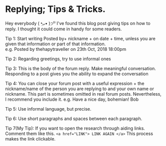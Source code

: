 # Replying; Tips & Tricks.
Hey everybody ( •̤ᴗ• )੭⁾⁾ 
I've found this blog post giving tips on how to reply. I thought it could come in handy for some readers.


Tip 1: Start writing Posted by+ nickname + on date + time, unless you are given that information or part of that information.  
e.g. Posted by thehapytraveller on 23th Oct, 2018 18:00pm

Tip 2: Regarding greetings, try to use informal ones 


Tip 3: This is the body of the forum reply. Make meaningful conversation. Responding to a post gives you the ability to expand the conversation  


Tip 4: You can close your forum post with a useful expression + the nickname/name of the person you are replying to and your own name or nickname. This part is sometimes omitted in real forum posts. Nevertheless, I recommend you include it. 
e.g. Have a nice day, bohemian!
		Bob 


Tip 5: Use informal language, but precise. 


Tip 6: Use short paragraphs and spaces between each paragraph.

Tip 7(My Tip): If you want to open the research through aiding links. Comment them like this. 
`<a href="LINK"> LINK AGAIN </a>`
This process makes the link clickable. 
